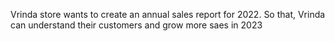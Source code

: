 Vrinda store wants to create an annual sales report for 2022. So that, Vrinda can understand their customers and grow more saes in 2023
